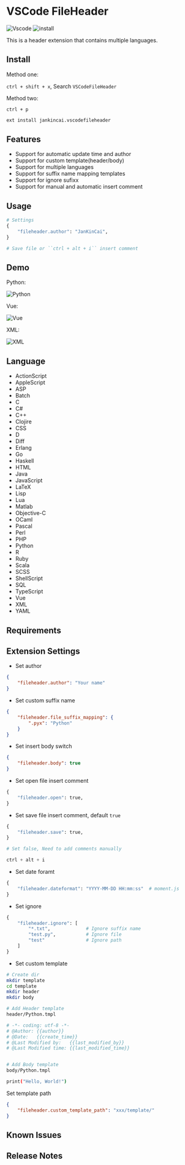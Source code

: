 # VSCode FileHeader

![Vscode](https://vsmarketplacebadge.apphb.com/version-short/jankincai.vscodefileheader.svg?style=flat-square) ![install](https://vsmarketplacebadge.apphb.com/installs-short/jankincai.vscodefileheader.svg?style=flat-square)

This is a header extension that contains multiple languages.

## Install

Method one:

``ctrl + shift + x``, Search ``VSCodeFileHeader``

Method two:

``ctrl + p``

```bash
ext install jankincai.vscodefileheader
```

## Features

* Support for automatic update time and author
* Support for custom template(header/body)
* Support for multiple languages
* Support for suffix name mapping templates
* Support for ignore sufixx
* Support for manual and automatic insert comment

## Usage

```python
# Settings
{
    "fileheader.author": "JanKinCai",
}

# Save file or ``ctrl + alt + i`` insert comment
```

## Demo

Python:

![Python](images/python.png)

Vue:

![Vue](images/vue.png)

XML:

![XML](images/xml.png)

## Language

* ActionScript
* AppleScript
* ASP
* Batch
* C
* C#
* C++
* Clojire
* CSS
* D
* Diff
* Erlang
* Go
* Haskell
* HTML
* Java
* JavaScript
* LaTeX
* Lisp
* Lua
* Matlab
* Objective-C
* OCaml
* Pascal
* Perl
* PHP
* Python
* R
* Ruby
* Scala
* SCSS
* ShellScript
* SQL
* TypeScript
* Vue
* XML
* YAML

## Requirements

## Extension Settings

* Set author

```json
{
    "fileheader.author": "Your name"
}
```

* Set custom suffix name

```json
{
    "fileheader.file_suffix_mapping": {
        ".pyx": "Python"
    }
}
```

* Set insert body switch

```json
{
    "fileheader.body": true
}
```

* Set open file insert comment

```python
{
    "fileheader.open": true,
}
```

* Set save file insert comment, default ``true``

```python
{
    "fileheader.save": true,
}

# Set false, Need to add comments manually

ctrl + alt + i
```

* Set date foramt

```python
{
    "fileheader.dateformat": "YYYY-MM-DD HH:mm:ss"  # moment.js
}
```

* Set ignore

```python
{
    "fileheader.ignore": [
        "*.txt",             # Ignore suffix name
        "test.py",           # Ignore file
        "test"               # Ignore path
    ]
}
```

* Set custom template

```bash
# Create dir
mkdir template
cd template
mkdir header
mkdir body

# Add Header template
header/Python.tmpl

# -*- coding: utf-8 -*-
# @Author: {{author}}
# @Date:   {{create_time}}
# @Last Modified by:   {{last_modified_by}}
# @Last Modified time: {{last_modified_time}}


# Add Body template
body/Python.tmpl

print("Hello, World!")
```

Set template path

```json
{
    "fileheader.custom_template_path": "xxx/template/"
}
```

## Known Issues

## Release Notes
